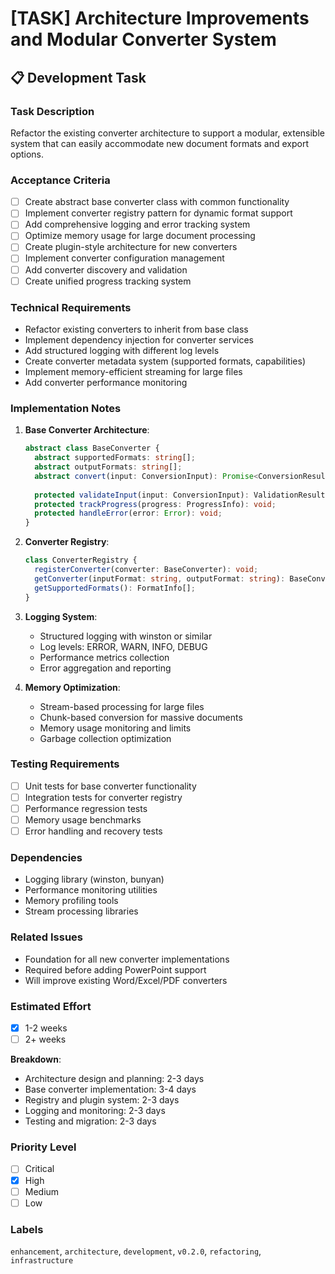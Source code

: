 # [TASK] Architecture Improvements and Modular Converter System

## 📋 Development Task

### Task Description
Refactor the existing converter architecture to support a modular, extensible system that can easily accommodate new document formats and export options.

### Acceptance Criteria
- [ ] Create abstract base converter class with common functionality
- [ ] Implement converter registry pattern for dynamic format support
- [ ] Add comprehensive logging and error tracking system
- [ ] Optimize memory usage for large document processing
- [ ] Create plugin-style architecture for new converters
- [ ] Implement converter configuration management
- [ ] Add converter discovery and validation
- [ ] Create unified progress tracking system

### Technical Requirements
- Refactor existing converters to inherit from base class
- Implement dependency injection for converter services
- Add structured logging with different log levels
- Create converter metadata system (supported formats, capabilities)
- Implement memory-efficient streaming for large files
- Add converter performance monitoring

### Implementation Notes
1. **Base Converter Architecture**:
   ```typescript
   abstract class BaseConverter {
     abstract supportedFormats: string[];
     abstract outputFormats: string[];
     abstract convert(input: ConversionInput): Promise<ConversionResult>;
     
     protected validateInput(input: ConversionInput): ValidationResult;
     protected trackProgress(progress: ProgressInfo): void;
     protected handleError(error: Error): void;
   }
   ```

2. **Converter Registry**:
   ```typescript
   class ConverterRegistry {
     registerConverter(converter: BaseConverter): void;
     getConverter(inputFormat: string, outputFormat: string): BaseConverter;
     getSupportedFormats(): FormatInfo[];
   }
   ```

3. **Logging System**:
   - Structured logging with winston or similar
   - Log levels: ERROR, WARN, INFO, DEBUG
   - Performance metrics collection
   - Error aggregation and reporting

4. **Memory Optimization**:
   - Stream-based processing for large files
   - Chunk-based conversion for massive documents
   - Memory usage monitoring and limits
   - Garbage collection optimization

### Testing Requirements
- [ ] Unit tests for base converter functionality
- [ ] Integration tests for converter registry
- [ ] Performance regression tests
- [ ] Memory usage benchmarks
- [ ] Error handling and recovery tests

### Dependencies
- Logging library (winston, bunyan)
- Performance monitoring utilities
- Memory profiling tools
- Stream processing libraries

### Related Issues
- Foundation for all new converter implementations
- Required before adding PowerPoint support
- Will improve existing Word/Excel/PDF converters

### Estimated Effort
- [x] 1-2 weeks
- [ ] 2+ weeks

**Breakdown**:
- Architecture design and planning: 2-3 days
- Base converter implementation: 3-4 days
- Registry and plugin system: 2-3 days
- Logging and monitoring: 2-3 days
- Testing and migration: 2-3 days

### Priority Level
- [ ] Critical
- [x] High
- [ ] Medium
- [ ] Low

### Labels
`enhancement`, `architecture`, `development`, `v0.2.0`, `refactoring`, `infrastructure`
